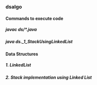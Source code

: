 ### dsalgo

#### Commands to execute code
##### javac ds/*.java
##### java ds._1_StackUsingLinkedList

#### Data Structures
##### 1. LinkedList
##### 2. Stack implementation using Linked List
